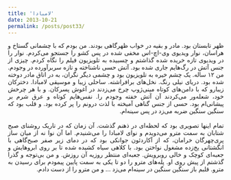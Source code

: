 ```yaml
---
title: 'لامبادا'
date: 2013-10-21
permalink: /posts/post33/
---
```

<div align="justify" dir="rtl">

ظهر تابستان بود. مادر و بقیه در خواب ظهرگاهی بودند. من بودم که با چشمانی گستاخ و هراسان، نوار ویدیوی وی-اچ-اس مخفی شده در پس کشو را جستجو می‌کردم. نوار را در ویدیوی تازه خریده شده گذاشتم و چسبیده به تلویزیون فیلم را نگاه کردم. چیزی از جنس آتش در رگ‌هایم جاری شده بود. آتش حسی ناشناخته و تازه سربرآورده در وجودم. من ۱۲ ساله.  یک چشم خیره به تلویزیون بود و چشمی دیگر نگران، به در اتاق مادر دوخته شده بود. دریای نیلی رنگ. نخل‌های برافراشته. ساحلی زیبا و موسیقی لامبادا. دخترکان زیبارو که با دامن‌های کوتاه مینی‌ژوپ چرخ‌ می‌زدند در آغوش پسرکان. و با هر چرخش خود، شعله‌ور می‌کردند آن آتش خفته وجودم را. نفس‌هایم کوتاه و عرق شرم بر پیشانی‌ام بود. حسی از جنس گناهی آمیخته با لذت درونم را پر کرده بود. و قلب بود که سنگین سنگین ضربه می‌زد در پس سینه‌ام.<br>
<br>
تمام اینها تصویری بود که لحظه‌ای در ذهنم گذشت. آن زمان که در تاریک روشنای صبح شتابان به سمت مترو می‌دویدم و نوای لامبادا را می‌شنیدم. اما آن نوا نه از میان ساز پری‌چهرگان خرامان، که از آکاردئون جوانکی بود که در دمای زیر صفر صبح‌گاهی با انگشتانی یخ‌زده مشغول نواختن بود. با کلاهی سیاه کشیده شده تا بر روی ابروهایش و جعبه‌ای کوچک و خالی روبرویش. جعبه‌ای منتظر روزیه آن روزش. و من بی‌توجه و گذرا گذشتم از پیش روی او. پله‌های مترو را دو تا یکی به سمت پایین پیمودم برای رسیدن به مترو. قلبم باز سنگین سنگین در سینه‌ام می‌زد ... و من مترو را از دست دادم.


</div>
